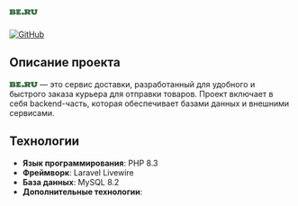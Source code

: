 # <img src="public/img/be.ru.png" alt="Описание изображения" width="50" />

[![GitHub](https://img.shields.io/badge/GitHub-Repository-blue)](https://github.com/only1blank/BE.RU)

## Описание проекта

<img src="public/img/be.ru.png" alt="Описание изображения" width="50" /> — это сервис доставки, разработанный для удобного и быстрого заказа курьера для отправки товаров. Проект включает в себя backend-часть, которая обеспечивает базами данных и внешними сервисами.

## Технологии

- **Язык программирования**: PHP 8.3
- **Фреймворк**: Laravel Livewire
- **База данных**:  MySQL 8.2
- **Дополнительные технологии**: 


